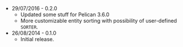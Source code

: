 * 29/07/2016 - 0.2.0
    * Updated some stuff for Pelican 3.6.0
    * More customizable entity sorting with possibility of user-defined `SORTER`.
* 26/08/2014 - 0.1.0
    * Initial release.

